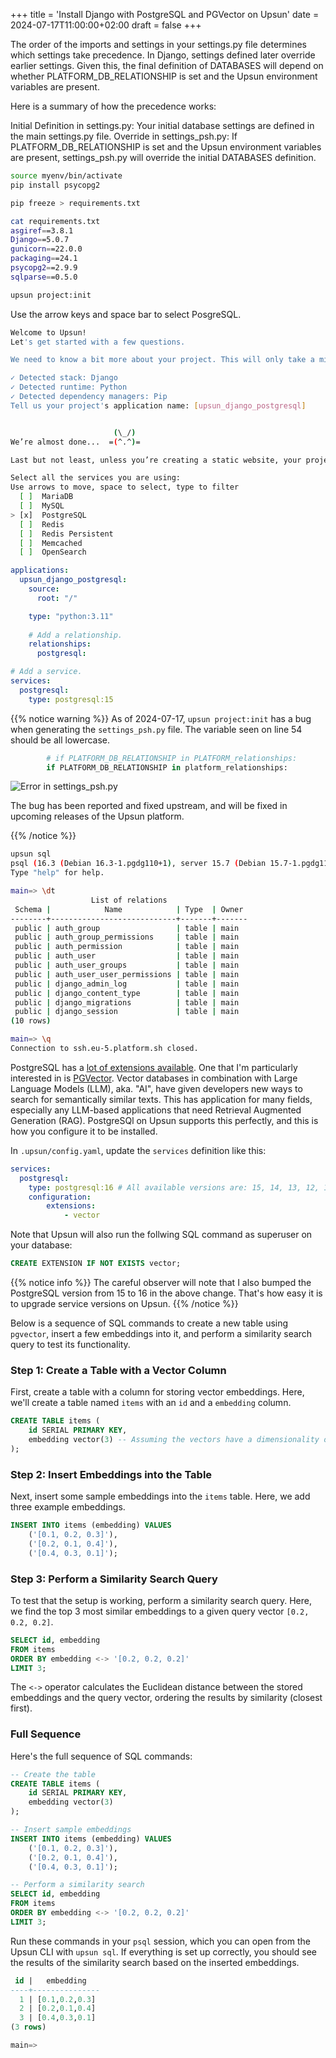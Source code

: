 +++
title = 'Install Django with PostgreSQL and PGVector on Upsun'
date = 2024-07-17T11:00:00+02:00
draft = false
+++

The order of the imports and settings in your settings.py file determines which settings take precedence. In Django, settings defined later override earlier settings. Given this, the final definition of DATABASES will depend on whether PLATFORM_DB_RELATIONSHIP is set and the Upsun environment variables are present.

Here is a summary of how the precedence works:

Initial Definition in settings.py: Your initial database settings are defined in the main settings.py file.
Override in settings_psh.py: If PLATFORM_DB_RELATIONSHIP is set and the Upsun environment variables are present, settings_psh.py will override the initial DATABASES definition.

```bash
source myenv/bin/activate
pip install psycopg2

pip freeze > requirements.txt

cat requirements.txt
asgiref==3.8.1
Django==5.0.7
gunicorn==22.0.0
packaging==24.1
psycopg2==2.9.9
sqlparse==0.5.0
```

```bash
upsun project:init
```

Use the arrow keys and space bar to select PosgreSQL. 

```bash
Welcome to Upsun!
Let's get started with a few questions.

We need to know a bit more about your project. This will only take a minute!

✓ Detected stack: Django
✓ Detected runtime: Python
✓ Detected dependency managers: Pip
Tell us your project's application name: [upsun_django_postgresql]


                       (\_/)
We’re almost done...  =(^.^)=

Last but not least, unless you’re creating a static website, your project uses services. Let’s define them:

Select all the services you are using:
Use arrows to move, space to select, type to filter
  [ ]  MariaDB
  [ ]  MySQL
> [x]  PostgreSQL
  [ ]  Redis
  [ ]  Redis Persistent
  [ ]  Memcached
  [ ]  OpenSearch
```


```yaml
applications:
  upsun_django_postgresql:
    source:
      root: "/"

    type: "python:3.11"
    
    # Add a relationship.
    relationships:
      postgresql:

# Add a service.
services:
  postgresql:
    type: postgresql:15 
```

{{% notice warning %}}
As of 2024-07-17, `upsun project:init` has a bug when generating the `settings_psh.py` file. The variable seen on line 54 should be all lowercase.

```python
        # if PLATFORM_DB_RELATIONSHIP in PLATFORM_relationships:
        if PLATFORM_DB_RELATIONSHIP in platform_relationships:
```

![Error in settings_psh.py](/posts/install-django-postgresql-pgvector-upsun/01_settings_psh_error.png)

The bug has been reported and fixed upstream, and will be fixed in upcoming releases of the Upsun platform.

{{% /notice %}}


```bash
upsun sql
psql (16.3 (Debian 16.3-1.pgdg110+1), server 15.7 (Debian 15.7-1.pgdg110+1))
Type "help" for help.

main=> \dt
                  List of relations
 Schema |            Name            | Type  | Owner
--------+----------------------------+-------+-------
 public | auth_group                 | table | main
 public | auth_group_permissions     | table | main
 public | auth_permission            | table | main
 public | auth_user                  | table | main
 public | auth_user_groups           | table | main
 public | auth_user_user_permissions | table | main
 public | django_admin_log           | table | main
 public | django_content_type        | table | main
 public | django_migrations          | table | main
 public | django_session             | table | main
(10 rows)

main=> \q
Connection to ssh.eu-5.platform.sh closed.
```

PostgreSQL has a [lot of extensions available](https://docs.upsun.com/add-services/postgresql.html#available-extensions). One that I'm particularly interested in is [PGVector](https://github.com/pgvector/pgvector). Vector databases in combination with Large Language Models (LLM), aka. "AI", have given developers new ways to search for semantically similar texts. This has application for many fields, especially any LLM-based applications that need Retrieval Augmented Generation (RAG). PostgreSQl on Upsun supports this perfectly, and this is how you configure it to be installed.  

In `.upsun/config.yaml`, update the `services` definition like this:

```yaml
services:
  postgresql:
    type: postgresql:16 # All available versions are: 15, 14, 13, 12, 11
    configuration:
        extensions:
            - vector
```

Note that Upsun will also run the follwing SQL command as superuser on your database:

```sql
CREATE EXTENSION IF NOT EXISTS vector;
```

{{% notice info %}}
The careful observer will note that I also bumped the PostgreSQL version from 15 to 16 in the above change. That's how easy it is to upgrade service versions on Upsun.
{{% /notice %}}


Below is a sequence of SQL commands to create a new table using `pgvector`, insert a few embeddings into it, and perform a similarity search query to test its functionality.

### Step 1: Create a Table with a Vector Column

First, create a table with a column for storing vector embeddings. Here, we'll create a table named `items` with an `id` and a `embedding` column.

```sql
CREATE TABLE items (
    id SERIAL PRIMARY KEY,
    embedding vector(3) -- Assuming the vectors have a dimensionality of 3
);
```

### Step 2: Insert Embeddings into the Table

Next, insert some sample embeddings into the `items` table. Here, we add three example embeddings.

```sql
INSERT INTO items (embedding) VALUES 
    ('[0.1, 0.2, 0.3]'),
    ('[0.2, 0.1, 0.4]'),
    ('[0.4, 0.3, 0.1]');
```

### Step 3: Perform a Similarity Search Query

To test that the setup is working, perform a similarity search query. Here, we find the top 3 most similar embeddings to a given query vector `[0.2, 0.2, 0.2]`.

```sql
SELECT id, embedding
FROM items
ORDER BY embedding <-> '[0.2, 0.2, 0.2]'
LIMIT 3;
```

The `<->` operator calculates the Euclidean distance between the stored embeddings and the query vector, ordering the results by similarity (closest first).

### Full Sequence

Here's the full sequence of SQL commands:

```sql
-- Create the table
CREATE TABLE items (
    id SERIAL PRIMARY KEY,
    embedding vector(3)
);

-- Insert sample embeddings
INSERT INTO items (embedding) VALUES 
    ('[0.1, 0.2, 0.3]'),
    ('[0.2, 0.1, 0.4]'),
    ('[0.4, 0.3, 0.1]');

-- Perform a similarity search
SELECT id, embedding
FROM items
ORDER BY embedding <-> '[0.2, 0.2, 0.2]'
LIMIT 3;
```

Run these commands in your `psql` session, which you can open from the Upsun CLI with `upsun sql`. If everything is set up correctly, you should see the results of the similarity search based on the inserted embeddings.

```sql
 id |   embedding
----+---------------
  1 | [0.1,0.2,0.3]
  2 | [0.2,0.1,0.4]
  3 | [0.4,0.3,0.1]
(3 rows)

main=>
```